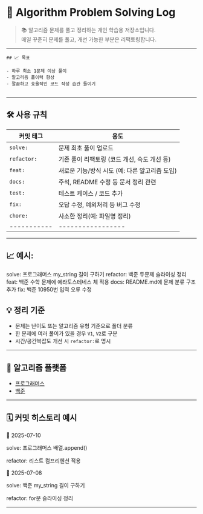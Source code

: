 # 🧠 Algorithm Problem Solving Log

> 📚 알고리즘 문제를 풀고 정리하는 개인 학습용 저장소입니다.  
> 매일 꾸준히 문제를 풀고, 개선 가능한 부분은 리팩토링합니다.

---

```
## 📈 목표

- 하루 최소 1문제 이상 풀이
- 알고리즘 풀이력 향상
- 깔끔하고 효율적인 코드 작성 습관 들이기
  
```

---

## 🛠️ 사용 규칙

| 커밋 태그 | 용도 |
|-----------|------|
| `solve:` | 문제 최초 풀이 업로드 |
| `refactor:` | 기존 풀이 리팩토링 (코드 개선, 속도 개선 등) |
| `feat:` | 새로운 기능/방식 시도 (예: 다른 알고리즘 도입) |
| `docs:` | 주석, README 수정 등 문서 정리 관련 |
| `test:` | 테스트 케이스 / 코드 추가 |
| `fix:` | 오답 수정, 예외처리 등 버그 수정 |
| `chore:`    | 사소한 정리(예: 파일명 정리) |
| ----------- | ----------------- |

---


## 📈 예시:
solve: 프로그래머스 my_string 길이 구하기
refactor: 백준 두문제 슬라이싱 정리
feat: 백준 수학 문제에 에라토스테네스 체 적용
docs: README.md에 문제 분류 구조 추가
fix: 백준 10950번 입력 오류 수정



## 💡 정리 기준

- 문제는 난이도 또는 알고리즘 유형 기준으로 폴더 분류
- 한 문제에 여러 풀이가 있을 경우 `V1`, `V2`로 구분
- 시간/공간복잡도 개선 시 `refactor:`로 명시

---

## 🧩 알고리즘 플랫폼

- [프로그래머스](https://programmers.co.kr/)
- [백준](https://www.acmicpc.net/)

---

## 🗓️ 커밋 히스토리 예시

📅 2025-07-10

solve: 프로그래머스 배열.append()

refactor: 리스트 컴프리헨션 적용

📅 2025-07-08

solve: 백준 my_string 길이 구하기

refactor: for문 슬라이싱 정리

---
